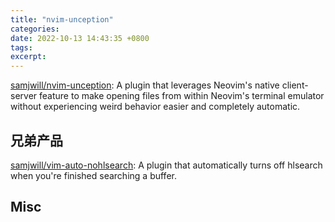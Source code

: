 ```yaml
---
title: "nvim-unception"
categories: 
date: 2022-10-13 14:43:35 +0800
tags: 
excerpt: 
---
```






[samjwill/nvim-unception](https://github.com/samjwill/nvim-unception): A plugin that leverages Neovim's native client-server feature to make opening files from within Neovim's terminal emulator without experiencing weird behavior easier and completely automatic.



## 兄弟产品

[samjwill/vim-auto-nohlsearch](https://github.com/samjwill/vim-auto-nohlsearch): A plugin that automatically turns off hlsearch when you're finished searching a buffer.


## Misc







